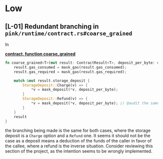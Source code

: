 # Low

## [L-01] Redundant branching in `pink/runtime/contract.rs#coarse_grained`

In

[**contract, function coarse_grained**](https://github.com/code-423n4/2024-03-phala-network/blob/a01ffbe992560d8d0f17deadfb9b9a2bed38377e/phala-blockchain/crates/pink/runtime/src/contract.rs#L127C1-L132C10)

```rs
fn coarse_grained<T>(mut result: ContractResult<T>, deposit_per_byte: u128) -> ContractResult<T> {
    result.gas_consumed = mask_gas(result.gas_consumed);
    result.gas_required = mask_gas(result.gas_required);

    match &mut result.storage_deposit {
        StorageDeposit::Charge(v) => {
            *v = mask_deposit(*v, deposit_per_byte);
        }
        StorageDeposit::Refund(v) => {
            *v = mask_deposit(*v, deposit_per_byte); // @audit the same as above
        }
    }
    result
}
```

the branching being made is the same for both cases, where the storage deposit is a `Charge` option and a `Refund` one. It seems it should not be the case as a deposit means a deduction of the funds of the caller in favor of the callee, where a refund is the inverse situation. Consider reviewing this section of the project, as the intention seems to be wrongly implemented.